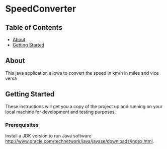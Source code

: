 # SpeedConverter

## Table of Contents

- [About](#about)
- [Getting Started](#getting_started)

## About <a name = "about"></a>

This java application allows to convert the speed in km/h in miles and vice versa

## Getting Started <a name = "getting_started"></a>

These instructions will get you a copy of the project up and running on your local machine for development and testing purposes.

### Prerequisites

Install a JDK version to run Java software
http://www.oracle.com/technetwork/java/javase/downloads/index.html.
